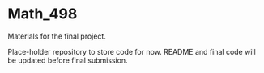 # Math_498
Materials for the final project. 

Place-holder repository to store code for now. README and final code will be updated before final submission.
